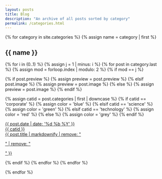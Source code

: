 ```yaml
---
layout: posts
title: Blog
description: "An archive of all posts sorted by category"
permalink: /categories.html
---
```


{% for category in site.categories %}
{% assign name = category | first %}

<div id="{{ name }}" class="post-group">
<h2 class="post-group-title">{{ name }}</h2>
<div class="post-group-content">

{% for i in (0..1) %}
{% assign j = 1 | minus: i  %}
{% for post in category.last %}
{% assign mod = forloop.index | modulo: 2 %}
{% if mod == j %}

{% if post.preview %}
{% assign preview = post.preview %}
{% elsif post.image %}
{% assign preview = post.image %}
{% else %}
{% assign preview = post.image %}
{% endif %}

{% assign catid = post.categories | first | downcase %}
{% if catid == 'corporate' %}
  {% assign color = 'blue' %}
{% elsif catid == 'science' %}
  {% assign color = 'green' %}
{% elsif catid == 'technology' %}
  {% assign color = 'red' %}
{% else %}
  {% assign color = 'grey' %}
{% endif %}

<div class="post-preview">
<a href="{{ site.url }}{{ post.url }}" title="{{ post.title }}">
<span class="post-preview-header">{{ post.date | date: '%d %b %Y' }}</span>
<div class="post-preview-content" style="
  background: url({{ site.url }}/{{ preview }}) no-repeat;
  background-size: cover; ">
  <div class="ribbon-box">
    <div class="ribbon-wrapper">
        <div class="{{ color }}-ribbon">{{ catid }}</div>
    </div>
  </div>
  <div class="{{ color }}-post-preview-text">
      {{ post.title | markdownify | remove: "<p>" | remove: "</p>" }}
  </div>
</div>
</a>
</div>

{% endif %}
{% endfor %}
{% endfor %}

</div>
</div>

{% endfor %}
